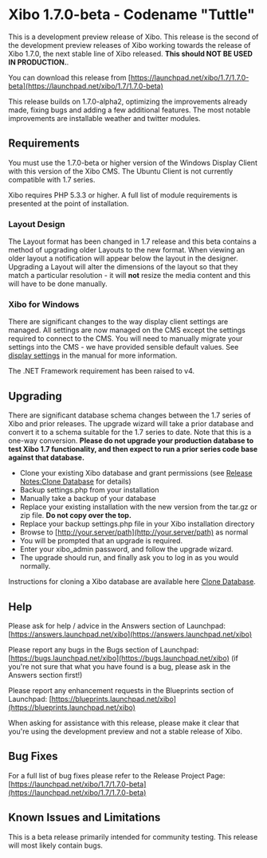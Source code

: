 <!--toc=getting_started-->
# Xibo 1.7.0-beta - Codename "Tuttle"</span>

This is a development preview release of Xibo. This release is the second of the development preview releases of Xibo working towards the release of Xibo 1.7.0, the next stable line of Xibo released. **This should NOT BE USED IN PRODUCTION.**.

You can download this release from [https://launchpad.net/xibo/1.7/1.7.0-beta](https://launchpad.net/xibo/1.7/1.7.0-beta)

This release builds on 1.7.0-alpha2, optimizing the improvements already made, fixing bugs and adding a few additional features. The most notable improvements are installable weather and twitter modules.

## Requirements

You must use the 1.7.0-beta or higher version of the Windows Display Client with this version of the Xibo CMS. The Ubuntu Client is not currently compatible with 1.7 series.

Xibo requires PHP 5.3.3 or higher. A full list of module requirements is presented at the point of installation.

### Layout Design
The Layout format has been changed in 1.7 release and this beta contains a method of upgrading older Layouts to the new format. When viewing an older layout a notification will appear below the layout in the designer. Upgrading a Layout will alter the dimensions of the layout so that they match a particular resolution - it will **not** resize the media content and this will have to be done manually.

### Xibo for Windows

There are significant changes to the way display client settings are managed. All settings are now managed on the CMS except the settings required to connect to the CMS. You will need to manually migrate your settings into the CMS - we have provided sensible default values. See [display settings](index.php?toc=user_and_display&p=admin/displayprofiles) in the manual for more information.

The .NET Framework requirement has been raised to v4.

## Upgrading

There are significant database schema changes between the 1.7 series of Xibo and prior releases. The upgrade wizard will take a prior database and convert it to a schema suitable for the 1.7 series to date. Note that this is a one-way conversion. **Please do not upgrade your production database to test Xibo 1.7 functionality, and then expect to run a prior series code base against that database.**

*   Clone your existing Xibo database and grant permissions (see [Release Notes:Clone Database](release_notes_clonedb.html "Clone Database") for details)
*   Backup settings.php from your installation
*   Manually take a backup of your database
*   Replace your existing installation with the new version from the tar.gz or zip file. **Do not copy over the top.**
*   Replace your backup settings.php file in your Xibo installation directory
*   Browse to [http://your.server/path](http://your.server/path) as normal
*   You will be prompted that an upgrade is required.
*   Enter your xibo_admin password, and follow the upgrade wizard.
*   The upgrade should run, and finally ask you to log in as you would normally.

Instructions for cloning a Xibo database are available here [Clone Database](release_notes_clonedb.html "Clone Database").

## Help

Please ask for help / advice in the Answers section of Launchpad: [https://answers.launchpad.net/xibo](https://answers.launchpad.net/xibo)

Please report any bugs in the Bugs section of Launchpad: [https://bugs.launchpad.net/xibo](https://bugs.launchpad.net/xibo) (if you're not sure that what you have found is a bug, please ask in the Answers section first!)

Please report any enhancement requests in the Blueprints section of Launchpad: [https://blueprints.launchpad.net/xibo](https://blueprints.launchpad.net/xibo)

When asking for assistance with this release, please make it clear that you're using the development preview and not a stable release of Xibo.

## Bug Fixes

For a full list of bug fixes please refer to the Release Project Page: [https://launchpad.net/xibo/1.7/1.7.0-beta](https://launchpad.net/xibo/1.7/1.7.0-beta)

## Known Issues and Limitations

This is a beta release primarily intended for community testing. This release will most likely contain bugs.